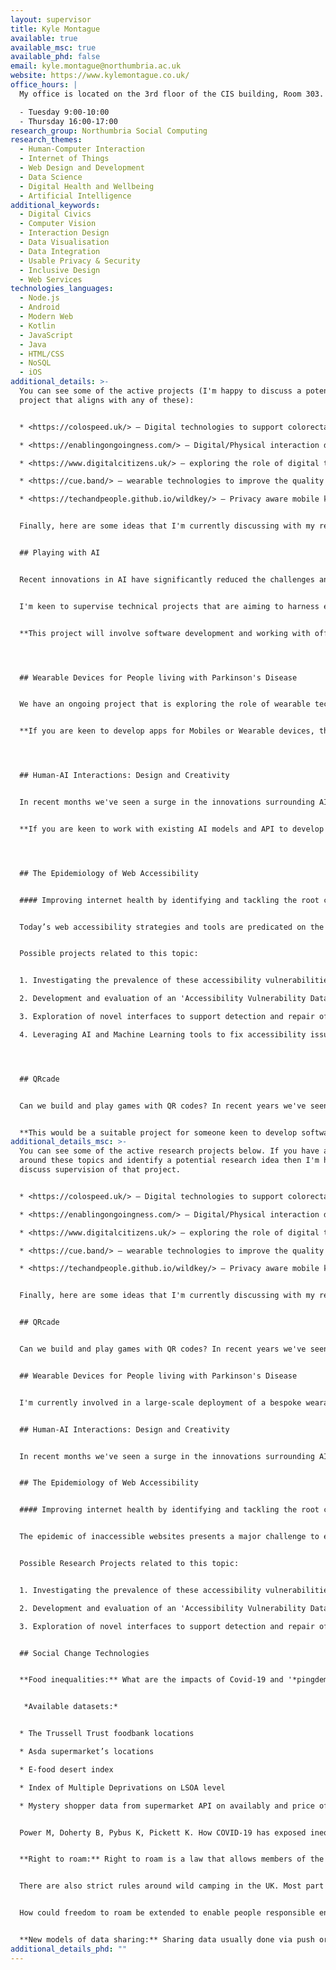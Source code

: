 ```yaml
---
layout: supervisor
title: Kyle Montague
available: true
available_msc: true
available_phd: false
email: kyle.montague@northumbria.ac.uk
website: https://www.kylemontague.co.uk/
office_hours: |
  My office is located on the 3rd floor of the CIS building, Room 303.

  - Tuesday 9:00-10:00
  - Thursday 16:00-17:00
research_group: Northumbria Social Computing
research_themes:
  - Human-Computer Interaction
  - Internet of Things
  - Web Design and Development
  - Data Science
  - Digital Health and Wellbeing
  - Artificial Intelligence
additional_keywords:
  - Digital Civics
  - Computer Vision
  - Interaction Design
  - Data Visualisation
  - Data Integration
  - Usable Privacy & Security
  - Inclusive Design
  - Web Services
technologies_languages:
  - Node.js
  - Android
  - Modern Web
  - Kotlin
  - JavaScript
  - Java
  - HTML/CSS
  - NoSQL
  - iOS
additional_details: >-
  You can see some of the active projects (I'm happy to discuss a potential
  project that aligns with any of these):


  * <https://colospeed.uk/> – Digital technologies to support colorectal cancer research

  * <https://enablingongoingness.com/> – Digital/Physical interaction design around end of life and bereavement (IoT/Android/iOS/Wearables)

  * <https://www.digitalcitizens.uk/> – exploring the role of digital technologies with respect to community engagement, democracy, discrimination, politics and action.

  * <https://cue.band/> – wearable technologies to improve the quality of life for people living with Parkinson's Disease. (Android/iOS/Wearables)

  * <https://techandpeople.github.io/wildkey/> – Privacy aware mobile keyboard data collection for research studies. 


  Finally, here are some ideas that I'm currently discussing with my research team in NorSC. All of these projects require a reasonable level of software development and technical skills. 


  ## Playing with AI


  Recent innovations in AI have significantly reduced the challenges and barriers to working with AI models and machine learning techniques. From open source models for classifying or creating images and audio; to the increasingly popular LLMs for text generation and interpretation – there are seemingly endless possibilities and application opportunities. Tinkering, Prototyping and Playing with technologies can be a useful way to discover and showcase their opportunities and limitations; while providing a meaningful way to demonstrate the technical challenges and affordances of these systems. 


  I'm keen to supervise technical projects that are aiming to harness existing AI technologies in playful ways to create interactive prototypes and demonstration pieces that let people play and interact with AI in new ways. 


  **This project will involve software development and working with off-the-shelf AI models / tools / APIs to create rich interactive prototypes. Could be for Web, Mobile or Wearable devices.**




  ## Wearable Devices for People living with Parkinson's Disease


  We have an ongoing project that is exploring the role of wearable technologies to support people living with Parkinson's Disease to manage their condition. Our current study makes use of the Open Source '[PineTime](https://www.pine64.org/pinetime/)' device and custome built smartphone apps (iOS/Android). However, we are keen to expand the work to support existing Apple and Android Smartwatches. 


  **If you are keen to develop apps for Mobiles or Wearable devices, then this would be a suitable project for you.** 




  ## Human-AI Interactions: Design and Creativity


  In recent months we've seen a surge in the innovations surrounding AI tools and frameworks aligned with creative practices - for example [Stable Diffusion](https://stability.ai/blog/stable-diffusion-public-release) and [MidJourney](https://www.midjourney.com/home/). These technologies are set to disrupt the design and creative industries; ultimately transforming the ways in which we (i.e. anyone) can design or create. Whilst much of the focus and attention thus far has been on the potential harms of deep fakes, there is an exciting opportunity to harness these technologies for more positive endeavours. I would be keen to support and supervise projects that want to explore the design of interfaces and tools that work with these AI systems to empower and augment everyday interactions of regular people. 


  **If you are keen to work with existing AI models and API to develop new Intelligent Systems and Interfaces, then this would be a suitable project for you.**




  ## The Epidemiology of Web Accessibility


  #### Improving internet health by identifying and tackling the root cause of web accessibility issues


  Today’s web accessibility strategies and tools are predicated on the believe that web accessibility issues are introduced through code created by the website developer, and therefore focus on that website’s code in isolation. However, as demonstrated in modern web securities research, vulnerabilities can be introduced via dependencies to external libraries and frameworks outside of their development control. We are keen to explore research projects that investigate the prevalence of these issues; or software development projects that look to develop new technologies and software to tackle large-scale accessibility issues. 


  Possible projects related to this topic:


  1. Investigating the prevalence of these accessibility vulnerabilities through large-scale analysis of websites using machine learning techniques. (see this paper as background – [Ross et al. 2020](https://doi.org/10.1145/3348797)) 

  2. Development and evaluation of an 'Accessibility Vulnerability Database' – either through crowdsourced reporting interfaces; or machine learning and autonomous detection (e.g. github bots)

  3. Exploration of novel interfaces to support detection and repair of accessibility vulnerabilities and wider adoption of these epidemiology inspired approaches and improve overall internet health.

  4. Leveraging AI and Machine Learning tools to fix accessibility issues.




  ## QRcade


  Can we build and play games with QR codes? In recent years we've seen a resurgence in the use of QRcodes for quick access and sharing of information. This project will explore alternative use cases these QRcodes. For example, can we create multiplayer games such as LaserTag using our phones and QRcodes? What about recreating some retro arcade games as large scale interactions for public displays through the power of QRcodes. 


  **This would be a suitable project for someone keen to develop software for Web and Mobile technologies.**
additional_details_msc: >-
  You can see some of the active research projects below. If you have a read
  around these topics and identify a potential research idea then I'm happy to
  discuss supervision of that project. 


  * <https://colospeed.uk/> – Digital technologies to support colorectal cancer research

  * <https://enablingongoingness.com/> – Digital/Physical interaction design around end of life and bereavement (IoT/Android/iOS/Wearables)

  * <https://www.digitalcitizens.uk/> – exploring the role of digital technologies with respect to community engagement, democracy, discrimination, politics and action.

  * <https://cue.band/> – wearable technologies to improve the quality of life for people living with Parkinson's Disease. (Android/iOS/Wearables)

  * <https://techandpeople.github.io/wildkey/> – Privacy aware mobile keyboard data collection for research studies. 


  Finally, here are some ideas that I'm currently discussing with my research team in NorSC. 


  ## QRcade


  Can we build and play games with QR codes? In recent years we've seen a resurgence in the use of QRcodes for quick access and sharing of information. This project will explore alternative use cases these QRcodes. For example, can we create multiplayer games such as LaserTag using our phones and QRcodes? What about recreating some retro arcade games as large scale interactions for public displays through the power of QRcodes. 


  ## Wearable Devices for People living with Parkinson's Disease


  I'm currently involved in a large-scale deployment of a bespoke wearable device that has been designed to support (PwP) people living with Parkinson's Disease. We will be sending 3000 wearable devices to PwP and having them test and evaluate our designs. As this is an ongoing project there is an opportunity to develop new features and functionality and have that be used by a large population in the wild. We also know from our research that a number of PwP already own Android Wear and iOS Apple Watches – therefore, I'm happy to discuss and supervise projects that will look to design and develop new apps for these wearable devices also. 


  ## Human-AI Interactions: Design and Creativity


  In recent months we've seen a surge in the innovations surrounding AI tools and frameworks aligned with creative practices - for example [Stable Diffusion](https://stability.ai/blog/stable-diffusion-public-release) and [MidJourney](https://www.midjourney.com/home/). These technologies are set to disrupt the design and creative industries; ultimately transforming the ways in which we (i.e. anyone) can design or create. Whilst much of the focus and attention thus far has been on the potential harms of deep fakes, there is an exiciting opportunity to harness these technologies for more positive endeavours. I would be keen to support and supervise projects that want to exploring the design of interfaces and tools that work with these AI systems to empower and augment everyday interactions of regular people. 


  ## The Epidemiology of Web Accessibility


  #### Improving internet health by identifying and tackling the root cause of web accessibility issues


  The epidemic of inaccessible websites presents a major challenge to equitable information access and continues to threaten our visions of an inclusive digital society. Strategic and transformational investment across public and private sectors has seen exponential growth in the digital economy and the adoption rate of digital service delivery, which has been further accelerated by recent impacts of the COVID-19 pandemic. And yet, despite decades of research, education, legislation, and policy reform globally, little progress has been made to ensure accessibility of websites. Longitudinal analysis of web accessibility improvements revealed that many changes could be attributed to external factors of influence (e.g., Search engine page ranking criteria, and support mobile layouts) ([Richards et al. 2012](https://dl.acm.org/doi/10.1145/2384916.2384931)) and more recent studies demonstrating that modern websites a continually failing at the most basic level of web accessibility. Moreover, 23-50% of accessibility barriers could be found and addressed by developers using automated tools – suggesting that our current approaches to improving the state of web accessibility are not fit for purpose. Today’s web accessibility strategies and tools are predicated on the believe that web accessibility issues are introduced through code created by the website developer, and therefore focus on that website’s code in isolation. However, as demonstrated in modern web securities research, vulnerabilities can be introduced via dependencies to external libraries and frameworks outside of their development control.


  Possible Research Projects related to this topic:


  1. Investigating the prevalence of these accessibility vulnerabilities through large-scale analysis of websites using machine learning techniques. (see this paper as background – [Ross et al. 2020](https://doi.org/10.1145/3348797)) 

  2. Development and evaluation of an 'Accessibility Vulnerability Database' – either through crowdsourced reporting interfaces; or machine learning and autonomous detection (e.g. github bots)

  3. Exploration of novel interfaces to support detection and repair of accessibility vulnerabilities and wider adoption of these epidemiology inspired approaches and improve overall internet health.


  ## Social Change Technologies


  **Food inequalities:** What are the impacts of Covid-19 and '*pingdemic*' on food security in the UK? Interesting to look at this in relation to socioeconomic indicators. 


   *Available datasets:*


  * The Trussell Trust foodbank locations

  * Asda supermarket’s locations

  * E-food desert index

  * Index of Multiple Deprivations on LSOA level

  * Mystery shopper data from supermarket API on availably and price of [essential food items](https://eur02.safelinks.protection.outlook.com/?url=https%3A%2F%2Fwww.trusselltrust.org%2Fget-help%2Femergency-food%2Ffood-parcel%2F&data=04%7C01%7Ckyle.montague%40northumbria.ac.uk%7Cd4b5823b5bdc408ba84308d95c0b149d%7Ce757cfdd1f354457af8f7c9c6b1437e3%7C0%7C0%7C637642024916783228%7CUnknown%7CTWFpbGZsb3d8eyJWIjoiMC4wLjAwMDAiLCJQIjoiV2luMzIiLCJBTiI6Ik1haWwiLCJXVCI6Mn0%3D%7C1000&sdata=huNroaqAy4sX3oiunt3m0FoGck6Am2PPkfq%2BmjtxuLg%3D&reserved=0) from shops located in IMD decile 1.


  Power M, Doherty B, Pybus K, Pickett K. How COVID-19 has exposed inequalities in the UK food system: The case of UK food and poverty. *Emerald Open Research*. 2020;2:11. Published 2020 May 13. doi:10.35241/emeraldopenres.13539.2 - [https://www.ncbi.nlm.nih.gov/pmc/articles/PMC7219559/](https://eur02.safelinks.protection.outlook.com/?url=https%3A%2F%2Fwww.ncbi.nlm.nih.gov%2Fpmc%2Farticles%2FPMC7219559%2F&data=04%7C01%7Ckyle.montague%40northumbria.ac.uk%7Cd4b5823b5bdc408ba84308d95c0b149d%7Ce757cfdd1f354457af8f7c9c6b1437e3%7C0%7C0%7C637642024916793181%7CUnknown%7CTWFpbGZsb3d8eyJWIjoiMC4wLjAwMDAiLCJQIjoiV2luMzIiLCJBTiI6Ik1haWwiLCJXVCI6Mn0%3D%7C1000&sdata=wNtupjJ9R3u8aLEs%2F8lwtYSGEo40q1GlOqUcgD1SoO8%3D&reserved=0)


  **Right to roam:** Right to roam is a law that allows members of the public access certain public or privately owned land, lakes, and rivers for recreation and exercise. With the Countryside and Rights of Way Act 2000 people in England were given freedom to roam on 8% of the land. Last year over 100 authors, musicians, and actors [signed an open letter](https://www.righttoroam.org.uk/letter) to the PM Boris Johnson to call for extending people’s rights to roam.  


  There are also strict rules around wild camping in the UK. Most part of England and Wales it is illegal to wild camp. Although people still wild camp following the rules of arrive late, leave early and leave no trace. However, not all people follow these rules and there have been incidents which have resulted in harsher restrictions - <https://www.northumberlandgazette.co.uk/news/crime/kielder-bans-wild-camping-after-rubbish-dumped-park-2909142>


  How could freedom to roam be extended to enable people responsible enjoy the outdoors and recreational activates? Who can take advantage of this right? What would be solutions for extending the rights, keeping people accountable and helping safeguard nature? What data can be used or collected to explore this?


  **New models of data sharing:** Sharing data usually done via push or pull protocols, using a predefined code, authentication methods and REST API. How can we reimagine data sharing using trigger methods? For example, using “If This, Then That” (IFTTT) channels and to create recipes. What data can be shared using this trigger model? What are benefits and implications for individual and group privacy? [https://data.world/blog/were-on-ifttt/](https://eur02.safelinks.protection.outlook.com/?url=https%3A%2F%2Fdata.world%2Fblog%2Fwere-on-ifttt%2F&data=04%7C01%7Ckyle.montague%40northumbria.ac.uk%7Cd4b5823b5bdc408ba84308d95c0b149d%7Ce757cfdd1f354457af8f7c9c6b1437e3%7C0%7C0%7C637642024916803140%7CUnknown%7CTWFpbGZsb3d8eyJWIjoiMC4wLjAwMDAiLCJQIjoiV2luMzIiLCJBTiI6Ik1haWwiLCJXVCI6Mn0%3D%7C1000&sdata=Zc3bp2UelH2WAReNy37as3hFLGijC6pf%2FNa%2BuIe%2BsLk%3D&reserved=0)
additional_details_phd: ""
---
```

